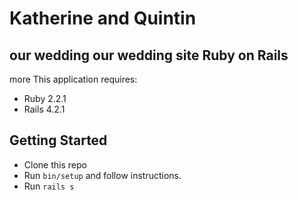Katherine and Quintin
================
our wedding
our wedding site
Ruby on Rails
-------------
more
This application requires:

- Ruby 2.2.1
- Rails 4.2.1

Getting Started
---------------

- Clone this repo
- Run `bin/setup` and follow instructions.
- Run `rails s`

